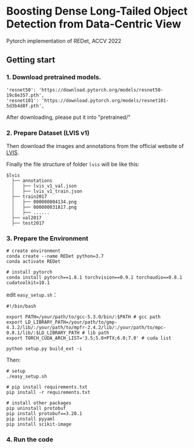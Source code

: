 # Boosting Dense Long-Tailed Object Detection from Data-Centric View
Pytorch implementation of REDet, ACCV 2022
## Getting start

### 1. Download pretrained models.

```
'resnet50': 'https://download.pytorch.org/models/resnet50-19c8e357.pth',
'resnet101': 'https://download.pytorch.org/models/resnet101-5d3b4d8f.pth',
```

After downloading, please put it into "pretrained/" 

### 2. Prepare  Dataset (LVIS v1)

Then download the images and annotations from the official website of [LVIS](https://www.lvisdataset.org/dataset). 

Finally the file structure of folder `lvis` will be like this:

```
$lvis
  ├── annotations
  │   ├── lvis_v1_val.json
  │   ├── lvis_v1_train.json
  ├── train2017
  │   ├── 000000004134.png
  │   ├── 000000031817.png
  │   ├── ......
  ├── val2017
  ├── test2017
```

### 3. Prepare the Environment

```shell
# create environment
conda create --name REDet python=3.7
conda activate REDet

# install pytorch
conda install pytorch==1.8.1 torchvision==0.9.1 torchaudio==0.8.1 cudatoolkit=10.1
```

edit `easy_setup.sh`：

```shell
#!/bin/bash

export PATH=/your/path/to/gcc-5.3.0/bin/:$PATH # gcc path
export LD_LIBRARY_PATH=/your/path/to/gmp-4.3.2/lib/:/your/path/to/mpfr-2.4.2/lib/:/your/path/to/mpc-0.8.1/lib/:$LD_LIBRARY_PATH # lib path
export TORCH_CUDA_ARCH_LIST='3.5;5.0+PTX;6.0;7.0' # cuda list

python setup.py build_ext -i
```

Then:

```shell
# setup
./easy_setup.sh

# pip install requirements.txt
pip install -r requirements.txt

# install other packages
pip uninstall protobuf
pip install protobuf==3.20.1
pip install pyyaml
pip install scikit-image
```

### 4. Run the code
